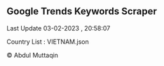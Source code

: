 

## Google Trends Keywords Scraper 
 
Last Update 03-02-2023 , 20:58:07

Country List :
VIETNAM.json



© Abdul Muttaqin 
